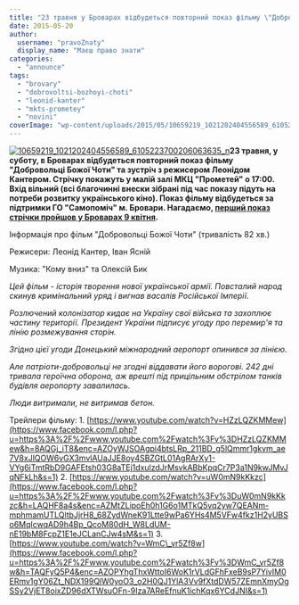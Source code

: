 ```yaml
---
title: "23 травня у Броварах відбудеться повторний показ фільму \"Добровольці Божої Чоти\""
date: 2015-05-20
author: 
  username: "pravoZnaty"
  display_name: "Маєш право знати"
categories: 
  - "announce"
tags: 
  - "brovary"
  - "dobrovoltsi-bozhoyi-choti"
  - "leonid-kanter"
  - "mkts-prometey"
  - "novini"
coverImage: "wp-content/uploads/2015/05/10659219_1021202404556589_6105223700206063635_n.jpg"
---
```


[![10659219_1021202404556589_6105223700206063635_n](https://mpz.brovary.org/wp-content/uploads/2015/05/10659219_1021202404556589_6105223700206063635_n.jpg)](https://mpz.brovary.org/wp-content/uploads/2015/05/10659219_1021202404556589_6105223700206063635_n.jpg)**23 травня, у суботу, в Броварах відбудеться повторний показ фільму "Добровольці Божої Чоти" та зустріч з режисером Леонідом Кантером. Стрічку покажуть у малій залі МКЦ "Прометей" о 17:00. Вхід вільний (всі благочинні внески зібрані під час показу підуть на потреби розвитку українського кіно). Показ фільму відбудеться за підтримки ГО "Самопоміч" м. Бровари. Нагадаємо, [перший показ стрічки пройшов у Броварах 9 квітня](https://mpz.brovary.org/novi-geroyi-viyni-u-brovarah-vidbulas-prem-yera-unikalnogo-filmu-pro-dobrovoltsiv-kiborgiv/).**

Інформація про фільм "Добровольці Божої Чоти" (тривалість 82 хв.)

Режисери: Леонід Кантер, Іван Ясній

Музика: "Кому вниз" та Олексій Бик

_Цей фільм - історія творення нової української армії. Повсталий народ скинув кримінальний уряд і вигнав васалів Російської Імперії._

_Розлючений колонізатор кидає на Україну свої війська та захоплює частину території. Президент України підписує угоду про перемир'я та лінію розмежування сторін._

_Згідно цієї угоди Донецький міжнародний аеропорт опинився за лінією._

_Але патріоти-добровольці не згодні віддавати його ворогові. 242 дні тривала героїчна оборона, аж врешті під прицільним обстрілом танків будівля аеропорту завалилась._

_Люди витримали, не витримав бетон._

Трейлери фільму: 1. [https://www.youtube.com/watch?v=HZzLQZKMMew](https://www.facebook.com/l.php?u=https%3A%2F%2Fwww.youtube.com%2Fwatch%3Fv%3DHZzLQZKMMew&h=8AQGj_iT8&enc=AZOyWJSOAgpi4btsLRp_211BD_g5lQmmr1gkvm_ae7V8xJlQOW6vGX3mvlAUaJJE8oy4SBZGtL01AgRArXy1-VYg6iTmtRbD9GAFEtsh03G8aTEj1dxulzdJrMsvkABbKpqCr7P3a1N9kwJMvJqNFkLh&s=1) 2. [https://www.youtube.com/watch?v=uW0mN9kKkzc](https://www.facebook.com/l.php?u=https%3A%2F%2Fwww.youtube.com%2Fwatch%3Fv%3DuW0mN9kKkzc&h=LAQHF8a4s&enc=AZMtZLipoEh0h1G6o1MTkQ5vq2yw7QEANm-mphmamUTLQltbJjrH8_68ZydWneK91Ltte9wPa6YHs4M5VFw4fkz1H2yUBSo6MqIcwqAD9h4Bp_QcoM80dH_W8LdUM-nE19bM8FcpZ1E1eJCLanCJw4sM&s=1) 3. [https://www.youtube.com/watch?v=WmC\_vr5Zf8w](https://www.facebook.com/l.php?u=https%3A%2F%2Fwww.youtube.com%2Fwatch%3Fv%3DWmC_vr5Zf8w&h=TAQFyQ5P4&enc=AZOPYhgThxWttoI6WoK1rVLdGFhFxeB9sP7YivIM0ERmv1gY06Zt_NDX199QlW0yoO3_o2H0QJ1YlA3Vv9fXtdDW57ZEmnXmyOgSSy2VjET8oixZD96dXTWsuOFn-9Iza7AReEfnuK1ichKqx6YCdJNI&s=1)
